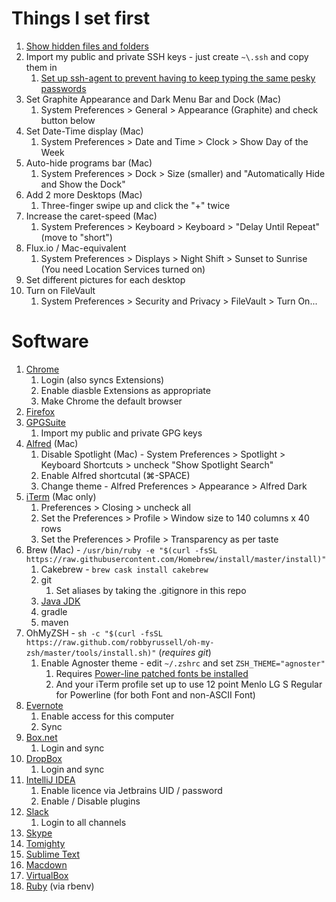 # Things I set first
  1. [Show hidden files and folders](http://www.macworld.co.uk/how-to/mac-software/how-show-hidden-files-in-mac-os-x-finder-funter-macos-sierra-3520878/)
  1. Import my public and private SSH keys - just create `~\.ssh` and copy them in
      1. [Set up ssh-agent to prevent having to keep typing the same pesky passwords](https://help.github.com/articles/generating-a-new-ssh-key-and-adding-it-to-the-ssh-agent/)
  1. Set Graphite Appearance and Dark Menu Bar and Dock (Mac)
      1. System Preferences > General > Appearance (Graphite) and check button below
  1. Set Date-Time display (Mac)
      1. System Preferences > Date and Time > Clock > Show Day of the Week
  1. Auto-hide programs bar (Mac)
      1. System Preferences > Dock > Size (smaller) and "Automatically Hide and Show the Dock"
  1. Add 2 more Desktops (Mac)
      1. Three-finger swipe up and click the "+" twice
  1. Increase the caret-speed (Mac)
      1. System Preferences > Keyboard > Keyboard > "Delay Until Repeat" (move to "short")
  1. Flux.io / Mac-equivalent
      1. System Preferences > Displays > Night Shift > Sunset to Sunrise (You need Location Services turned on)
  1. Set different pictures for each desktop
  1. Turn on FileVault
      1. System Preferences > Security and Privacy > FileVault > Turn On...

# Software
  1. [Chrome](https://www.google.co.uk/chrome/browser/desktop/)
      1. Login (also syncs Extensions)
      1. Enable diasble Extensions as appropriate
      1. Make Chrome the default browser
  1. [Firefox](https://www.mozilla.org/en-GB/firefox/new/)
  1. [GPGSuite](https://gpgtools.org/)
      1. Import my public and private GPG keys
  1. [Alfred](https://www.alfredapp.com/) (Mac)
      1. Disable Spotlight (Mac) - System Preferences > Spotlight > Keyboard Shortcuts > uncheck "Show Spotlight Search"
      1. Enable Alfred shortcutal (⌘-SPACE)
      1. Change theme - Alfred Preferences > Appearance > Alfred Dark
  1. [iTerm](https://www.iterm2.com/version3.html) (Mac only)
      1. Preferences > Closing > uncheck all
      1. Set the Preferences > Profile > Window size to 140 columns x 40 rows
      1. Set the Preferences > Profile > Transparency as per taste
  1. Brew (Mac) - `/usr/bin/ruby -e "$(curl -fsSL https://raw.githubusercontent.com/Homebrew/install/master/install)"`
      1. Cakebrew - `brew cask install cakebrew`
      1. git 
          1. Set aliases by taking the .gitignore in this repo
      1. [Java JDK](https://forum.shakacode.com/t/install-java-1-8-on-mac-os-el-capitan/389)
      1. gradle
      1. maven
  1. OhMyZSH - `sh -c "$(curl -fsSL https://raw.github.com/robbyrussell/oh-my-zsh/master/tools/install.sh)"` (*requires git*)
      1. Enable Agnoster theme - edit `~/.zshrc` and set `ZSH_THEME="agnoster"` 
          1. Requires [Power-line patched fonts be installed](https://github.com/powerline/fonts)
          1. And your iTerm profile set up to use 12 point Menlo LG S Regular for Powerline (for both Font and non-ASCII Font)
  1. [Evernote](https://evernote.com/download/)
      1. Enable access for this computer
      1. Sync
  1. [Box.net](https://www.box.com/en-gb/resources/downloads)
      1. Login and sync
  1. [DropBox](https://www.dropbox.com/install)
      1. Login and sync
  1. [IntelliJ IDEA](https://www.jetbrains.com/idea/download/)
      1. Enable licence via Jetbrains UID / password
      1. Enable / Disable plugins
  1. [Slack](https://slack.com/downloads/osx)
      1. Login to all channels
  1. [Skype](https://www.skype.com/en/download-skype/skype-for-computer/)
  1. [Tomighty](http://tomighty.org/)
  1. [Sublime Text](https://www.sublimetext.com/download)
  1. [Macdown](https://macdown.uranusjr.com/)
  1. [VirtualBox](https://www.virtualbox.org/wiki/Downloads)
  1. [Ruby](https://gorails.com/setup/osx/10.13-high-sierra) (via rbenv)
